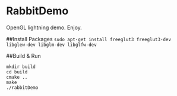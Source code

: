 RabbitDemo
==========

OpenGL lightning demo. Enjoy.

##Install Packages
`sudo apt-get install freeglut3 freeglut3-dev libglew-dev libglm-dev libglfw-dev`

##Build & Run
```
mkdir build
cd build
cmake ..
make
./rabbitDemo
```
